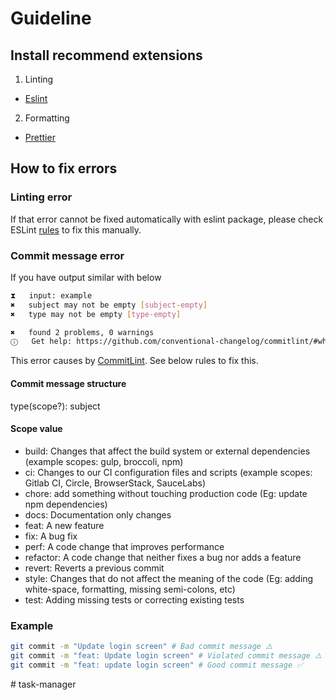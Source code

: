 # Guideline

## Install recommend extensions

1. Linting

- [Eslint](https://marketplace.visualstudio.com/items?itemName=dbaeumer.vscode-eslint)

2. Formatting

- [Prettier](https://marketplace.visualstudio.com/items?itemName=esbenp.prettier-vscode)

## How to fix errors

### Linting error

If that error cannot be fixed automatically with eslint package, please check ESLint [rules](https://eslint.org/docs/rules/) to fix this manually.

### Commit message error

If you have output similar with below

```bash
⧗   input: example
✖   subject may not be empty [subject-empty]
✖   type may not be empty [type-empty]

✖   found 2 problems, 0 warnings
ⓘ   Get help: https://github.com/conventional-changelog/commitlint/#what-is-commitlint
```

This error causes by [CommitLint](https://github.com/conventional-changelog/commitlint/). See below rules to fix this.

#### Commit message structure

type(scope?): subject

#### Scope value

- build: Changes that affect the build system or external dependencies (example scopes: gulp, broccoli, npm)
- ci: Changes to our CI configuration files and scripts (example scopes: Gitlab CI, Circle, BrowserStack, SauceLabs)
- chore: add something without touching production code (Eg: update npm dependencies)
- docs: Documentation only changes
- feat: A new feature
- fix: A bug fix
- perf: A code change that improves performance
- refactor: A code change that neither fixes a bug nor adds a feature
- revert: Reverts a previous commit
- style: Changes that do not affect the meaning of the code (Eg: adding white-space, formatting, missing semi-colons, etc)
- test: Adding missing tests or correcting existing tests

### Example

```bash
git commit -m "Update login screen" # Bad commit message ⚠️
git commit -m "feat: Update login screen" # Violated commit message ⚠️ (subject must not be sentence-case, start-case, pascal-case, upper-case)
git commit -m "feat: update login screen" # Good commit message ✅
```
#   t a s k - m a n a g e r  
 